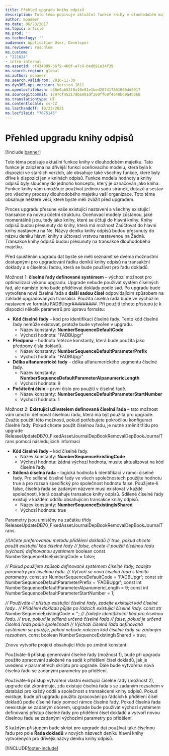 ```yaml
---
title: Přehled upgradu knihy odpisů
description: Toto téma popisuje aktuální funkce knihy v dlouhodobém majetku. Tato funkce je založena na dřívější funkcí oceňovacího modelu, která byla k dispozici ve starších verzích, ale obsahuje také všechny funkce, které byly dříve k dispozici jen v knihách odpisů.
author: moaamer
ms.date: 06/20/2017
ms.topic: article
ms.prod: ''
ms.technology: ''
audience: Application User, Developer
ms.reviewer: roschlom
ms.custom:
- "221624"
- intro-internal
ms.assetid: cf434099-36f9-4b0f-a7c8-bed091e34f39
ms.search.region: global
ms.author: moaamer
ms.search.validFrom: 2016-11-30
ms.dyn365.ops.version: Version 1611
ms.openlocfilehash: c36e0ab53f8a10e81e1bed207417861066dd6917
ms.sourcegitcommit: 1707cf45217db6801df260ff60f4648bd9a4bb68
ms.translationtype: HT
ms.contentlocale: cs-CZ
ms.lasthandoff: 10/23/2021
ms.locfileid: "7675145"
---
```

# <a name="depreciation-book-upgrade-overview"></a>Přehled upgradu knihy odpisů

[!include [banner](../includes/banner.md)]

Toto téma popisuje aktuální funkce knihy v dlouhodobém majetku. Tato funkce je založena na dřívější funkcí oceňovacího modelu, která byla k dispozici ve starších verzích, ale obsahuje také všechny funkce, které byly dříve k dispozici jen v knihách odpisů. Funkce modelu hodnoty a knihy odpisů byly sloučeny do jednoho konceptu, který je označován jako kniha. Funkce knihy vám umožňuje používat jedinou sadu stránek, dotazů a sestav pro všechny procesy dlouhodobého majetku vaší organizace. Toto téma obsahuje některé věci, které byste měli zvážit před upgradem. 

Proces upgradu přesune vaše existující nastavení a všechny existující transakce na novou účetní strukturu. Oceňovací modely zůstanou, jaké momentálně jsou, tedy jako knihy, které se účtují do hlavní knihy. Knihy odpisů budou přesunuty do knihy, která má možnost Zaúčtovat do hlavní knihy nastavenu na Ne. Názvy deníku knihy odpisů budou přesunuty do názvu deníku hlavní knihy s účtovací vrstvou nastavenou na Žádná. Transakce knihy odpisů budou přesunuty na transakce dlouhodobého majetku.

Před spuštěním upgradu dat byste se měli seznámit se dvěma možnostmi dostupnými pro upgradování řádku deníků knihy odpisů na transakční doklady a s číselnou řadou, která se bude používat pro řadu dokladů.

Možnost 1:  **číselné řady definované systémem** – výchozí možnost pro optimalizaci výkonu upgradu. Upgrade nebude používat systém číselných řad, ale namísto toho bude přidělovat doklady podle sad. Po upgradu bude vytvořena nová číselná řada s **další sadou čísel** odpovídajícím způsobem na základě upgradovaných transakcí. Použitá číselná řada bude ve výchozím nastavení ve formátu FADBUpgr\#\#\#\#\#\#\#\#\#. Při použití tohoto přístupu je k dispozici několik parametrů pro úpravu formátu:

-   **Kód číselné řady** – kód pro identifikaci číselné řady. Tento kód číselné řady nemůže existovat, protože bude vytvořen v upgradu.
    -   Název konstanty: **NumberSequenceDefaultCode**
    -   Výchozí hodnota: "FADBUpgr"
-   **Předpona** – hodnota řetězce konstanty, která bude použita jako předpony čísla dokladů.
    -   Název konstanty: **NumberSequenceDefaultParameterPrefix**
    -   Výchozí hodnota: "FADBUpgr"
-   **Délka alfanumerické řady** – délka alfanumerického segmentu číselné řady.
    -   Název konstanty: **NumberSequenceDefaultParameterAlpanumericLength**
    -   Výchozí hodnota: 9
-   **Počáteční číslo** – první číslo pro použití v číselné řadě.
    -   Název konstanty: **NumberSequenceDefaultParameterStartNumber**
    -   Výchozí hodnota: 1

Možnost 2: **Existující uživatelem definovaná číselná řada** – tato možnost vám umožní definovat číselnou řadu, která má být použita pro upgrade. Zvažte použití této možnosti, pokud potřebujete pokročilou konfiguraci číselné řady. Pokud chcete použít číselnou řadu, je nutné změnit třídu pro upgrade ReleaseUpdateDB70\_FixedAssetJournalDepBookRemovalDepBookJournalTrans pomocí následujících informací

-   **Kód číselné řady** – kód číselné řady.
    -   Název konstanty: **NumberSequenceExistingCode**
    -   Výchozí hodnota: žádná výchozí hodnota, musíte aktualizovat na kód číselné řady.
-   **Sdílená číselná řada** – logická hodnota k identifikaci v rámci číselné řady. Pro sdílené číselné řady ve všech společnostech použijte hodnotu true a pro rozsah specifický pro společnost hodnotu false. Použijete-li false, číselná řada se zadaným názvem musí existovat v každé společnosti, která obsahuje transakce knihy odpisů. Sdílené číselné řady existují v každém oddílu obsahujícím transakce knihy odpisů.
    -   Název konstanty: **NumberSequenceExistingIsShared**
    -   Výchozí hodnota: true

Parametry jsou umístěny na začátku třídy ReleaseUpdateDB70\_FixedAssetJournalDepBookRemovalDepBookJournalTrans. 

*//Určete preferovanou metodu přidělení dokladů* 
 *// true, pokud chcete použít existující kód číselné řady* 
 *// false, chcete-li použití číselnou řadu (výchozí) definovanou systémem* boolean const NumberSequenceUseExistingCode = false;  

*// Pokud použijete způsob definované systémem číselné řady, zadejte parametry pro číselnou řadu.*
 *// Vytvoří se nová číselná řada s těmito parametry.* const str NumberSequenceDefaultCode = 'FADBUpgr'; const str NumberSequenceDefaultParameterPrefix = 'FADBUpgr'; const int NumberSequenceDefaultParameterAlpanumericLength = 9; const int NumberSequenceDefaultParameterStartNumber = 1;   

*// Používáte-li přístup existující číselné řady, zadejte existující kód číselné řady..* 
 *// Přidělení dokladu půjde po řádcích existující číselné řady.* const str NumberSequenceExistingCode = ''; *// Zadejte identifikační kód pro číselnou řadu.* 
 *// true, pokud je sdílená určená číselné řada* 
 *// false, pokud je určená číselná řada podle společnosti* 
 *// Výchozí číselná řada definovaná systémem se použije, pokud nebude nalezen kód číselné řady se zadaným rozsahem.* const boolean NumberSequenceExistingIsShared = true; 

Znovu vytvořte projekt obsahující třídu po změně konstant. 

Používáte-li přístup generování číselné řady (možnost 1), bude při upgradu použito zpracování založené na sadě k přidělení čísel dokladů, jak je uvedeno v parametrech skriptu pro upgrade. Dále bude vytvořena nová číselná řadu se zadanými parametry po přidělení. 

Používáte-li přístup vytvoření vlastní existující číselné řady (možnost 2), upgrade dat zkontroluje, zda existuje číselná řada s se zadaným rozsahem v databázi pro každý oddíl a společnost s transakcemi knihy odpisů. Pokud existuje, bude při upgradu použito zpracování po řádcích k přidělení čísel dokladů podle číselné řady pomocí rámce číselné řady. Pokud číselná řada neexistuje se zadaným oborem, upgrade bude používat výchozí systémem definovaný přístup číselné řady pro přidělení čísel dokladů a vytvoří novou číselnou řadu se zadanými výchozími parametry po přidělení.

S každým přístupem bude skript pro upgrade dat používat také číselnou řadu pro pole **Řada dokladů** v nových názvech deníku hlavní knihy vytvořených pro dřívější názvy deníku knihy odpisů.





[!INCLUDE[footer-include](../../includes/footer-banner.md)]
